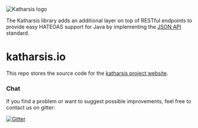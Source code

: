 ![Katharsis logo](http://katharsis.io/assets/img/engine_katharsis_github_4.png)

The Katharsis library adds an additional layer on top of RESTful endpoints to provide easy HATEOAS support for Java by implementing the [JSON API](http://jsonapi.org/) standard.

# katharsis.io
This repo stores the source code for the [katharsis project website](http://katharsis.io).

### Chat
If you find a problem or want to suggest possible improvements, feel free to contact us on gitter:

[![Gitter](https://badges.gitter.im/Join%20Chat.svg)](https://gitter.im/katharsis-project/katharsis.io?utm_source=badge&utm_medium=badge&utm_campaign=pr-badge&utm_content=badge)
